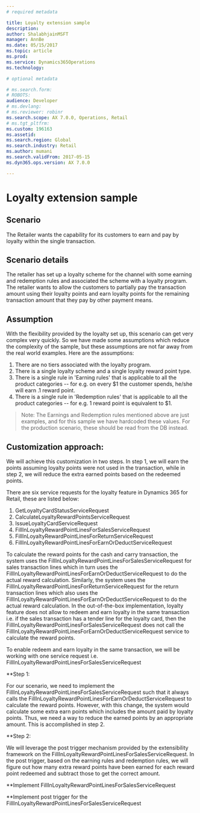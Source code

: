 ```yaml
---
# required metadata

title: Loyalty extension sample
description:  
author: ShalabhjainMSFT
manager: AnnBe
ms.date: 05/15/2017
ms.topic: article
ms.prod: 
ms.service: Dynamics365Operations
ms.technology: 

# optional metadata

# ms.search.form: 
# ROBOTS: 
audience: Developer
# ms.devlang: 
# ms.reviewer: robinr
ms.search.scope: AX 7.0.0, Operations, Retail
# ms.tgt_pltfrm: 
ms.custom: 196163
ms.assetid:
ms.search.region: Global
ms.search.industry: Retail
ms.author: mumani
ms.search.validFrom: 2017-05-15
ms.dyn365.ops.version: AX 7.0.0

---
```


# Loyalty extension sample
## Scenario 
The Retailer wants the capability for its customers to earn and pay by loyalty within the single transaction. 

## Scenario details
The retailer has set up a loyalty scheme for the channel with some earning and redemption rules and associated the scheme with a loyalty program. The retailer wants to allow the customers to partially pay the transaction amount using their loyalty points and earn loyalty points for the remaining transaction amount that they pay by other payment means.

## Assumption
With the flexibility provided by the loyalty set up, this scenario can get very complex very quickly. So we have made some assumptions which reduce the complexity of the sample, but these assumptions are not far away from the real world examples. Here are the assumptions:	
1. There are no tiers associated with the loyalty program.
2. There is a single loyalty scheme and a single loyalty reward point type.
3. There is a single rule in 'Earning rules' that is applicable to all the product categories -- for e.g. on every $1 the customer spends, he/she will earn .1 reward point. 
4. There is a single rule in 'Redemption rules' that is applicable to all the product categories -- for e.g. 1 reward point is equivalent to $1.

> Note: The Earnings and Redemption rules mentioned above are just examples, and for this sample we have hardcoded these values. For the production scenario, these should be read from the DB instead.

## Customization approach:
We will achieve this customization in two steps. In step 1, we will earn the points assuming loyalty points were not used in the transaction, while in step 2, we will reduce the extra earned points based on the redeemed points.

There are six service requests for the loyalty feature in Dynamics 365 for Retail, these are listed below:	
1. GetLoyaltyCardStatusServiceRequest
2. CalculateLoyaltyRewardPointsServiceRequest
3. IssueLoyaltyCardServiceRequest
4. FillInLoyaltyRewardPointLinesForSalesServiceRequest
5. FillInLoyaltyRewardPointLinesForReturnServiceRequest
6. FillInLoyaltyRewardPointLinesForEarnOrDeductServiceRequest

To calculate the reward points for the cash and carry transaction, the system uses the FillInLoyaltyRewardPointLinesForSalesServiceRequest for sales transaction lines which in turn uses the FillInLoyaltyRewardPointLinesForEarnOrDeductServiceRequest to do the actual reward calculation. Similarly, the system uses the FillInLoyaltyRewardPointLinesForReturnServiceRequest for the return transaction lines which also uses the FillInLoyaltyRewardPointLinesForEarnOrDeductServiceRequest to do the actual reward calculation. In the out-of-the-box implementation, loyalty feature does not allow to redeem and earn loyalty in the same transaction i.e. if the sales transaction has a tender line for the loyalty card, then the FillInLoyaltyRewardPointLinesForSalesServiceRequest does not call the FillInLoyaltyRewardPointLinesForEarnOrDeductServiceRequest service to calculate the reward points. 

To enable redeem and earn loyalty in the same transaction, we will be working with one service request i.e. FillInLoyaltyRewardPointLinesForSalesServiceRequest

**Step 1: 

For our scenario, we need to implement the FillInLoyaltyRewardPointLinesForSalesServiceRequest such that it always calls the FillInLoyaltyRewardPointLinesForEarnOrDeductServiceRequest to calculate the reward points. However, with this change, the system would calculate some extra earn points which includes the amount paid by loyalty points. Thus, we need a way to reduce the earned points by an appropriate amount. This is accomplished in step 2.

**Step 2:

We will leverage the post trigger mechanism provided by the extensibility framework on the FillInLoyaltyRewardPointLinesForSalesServiceRequest. In the post trigger, based on the earning rules and redemption rules, we will figure out how many extra reward points have been earned for each reward point redeemed and subtract those to get the correct amount.

**Implement FillInLoyaltyRewardPointLinesForSalesServiceRequest 

**Implement post trigger for the FillInLoyaltyRewardPointLinesForSalesServiceRequest


